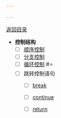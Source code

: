 ```yaml
---
 
---
```

[返回目录](index.md)

- **控制结构**
	- [ ] [顺序控制](顺序控制.md)  
	- [ ] [分支控制](分支控制(if,%20else,%20switch).md) 
	- [ ] [循环控制](循环控制(for,%20while,%20do%20while,%20多重循环).md) #⭐️ 
	- [ ] 跳转控制语句
    	- [ ] [break](break.md)  
    	- [ ] [continue](continue.md)  
    	- [ ] [return](return.md)  

